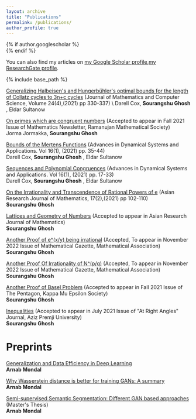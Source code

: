 ```yaml
---
layout: archive
title: "Publications"
permalink: /publications/
author_profile: true
---
```


{% if author.googlescholar %}  
{% endif %}

You can also find my articles on [my Google Scholar profile](https://scholar.google.com/citations?user=najOWs8AAAAJ&hl=en),[my ResearchGate profile](https://www.researchgate.net/profile/Sourangshu-Ghosh-2).

{% include base_path %}

[Generalizing Halbeisen's and Hungerbühler's optimal bounds for the length of Collatz cycles to 3n+c cycles](https://www.isr-publications.com/jmcs/articles-9736-generalizing-halbeisens-andhungerbuhlers-optimal-bounds-for-the-length-of-collatz-cycles-to-boldsymbol3nc-cycles)
(Journal of Mathematics and Computer Science, Volume 24(4),(2021) pp 330-337) \ 
Darell Cox, **Sourangshu Ghosh** , Eldar Sultanow

[On primes which are congruent numbers](https://arxiv.org/abs/2102.04857)
(Accepted to appear in Fall 2021 Issue of Mathematics Newsletter, Ramanujan Mathematical Society) \
Jorma Jormakka, **Sourangshu Ghosh**

[Bounds of the Mertens Functions](https://www.ripublication.com/adsa21/v16n1p04.pdf)
(Advances in Dynamical Systems and Applications.  Vol 16(1), (2021) pp. 35-44)  \
Darell Cox, **Sourangshu Ghosh** , Eldar Sultanow

[Sequences and Polynomial Congruences](https://www.ripublication.com/adsa21/v16n1p03.pdf)
(Advances in Dynamical Systems and Applications.  Vol 16(1), (2021) pp. 17-33)  \
Darell Cox, **Sourangshu Ghosh** , Eldar Sultanow

[On the Irrationality and Transcendence of Rational Powers of e](https://www.journalarjom.com/index.php/ARJOM/article/view/30277)
(Asian Research Journal of Mathematics, 17(2),(2021) pp 102-110) \
**Sourangshu Ghosh**

[Lattices and Geometry of Numbers](https://arxiv.org/abs/2010.00245)
(Accepted to appear in Asian Research Journal of Mathematics) \
**Sourangshu Ghosh**

[Another Proof of e^(x/y) being irrational](https://arxiv.org/abs/2104.06263)
(Accepted, To appear in November 2022 Issue of Mathematical Gazette, Mathematical Association) \
**Sourangshu Ghosh**

[Another Proof Of Irrationality of N^(p/q)](https://www.researchgate.net/publication/351077318_Another_Proof_Of_Irrationality_of_Npq)
(Accepted, To appear in November 2022 Issue of Mathematical Gazette, Mathematical Association) \
**Sourangshu Ghosh**

[Another Proof of Basel Problem](https://www.researchgate.net/publication/344545498_Another_Proof_of_Basel_Problem)
(Accepted to appear in Fall 2021 Issue of The Pentagon, Kappa Mu Epsilon Society) \
**Sourangshu Ghosh**

[Inequalities](https://www.researchgate.net/publication/345217347_Inequalities)
(Accepted to appear in July 2021 Issue of "At Right Angles" Journal, Aziz Premji University) \
**Sourangshu Ghosh**




Preprints
======
[Generalization and Data Efficiency in Deep Learning](https://arxiv.org/abs/2010.00245)  
**Arnab Mondal** 

[Why Wasserstein distance is better for training GANs: A summary](http://arnab39.github.io/files/Wasserstein_distance_term_paper.pdf)  
**Arnab Mondal**

[Semi-supervised Semantic Segmentation: Different GAN based approaches](http://arnab39.github.io/files/Mtech_Thesis_Final_IITKgp.pdf) (Master's Thesis)  
**Arnab Mondal**
